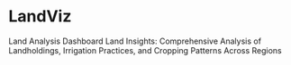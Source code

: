 # LandViz
Land Analysis Dashboard Land Insights: Comprehensive Analysis of Landholdings, Irrigation Practices, and Cropping Patterns Across Regions
